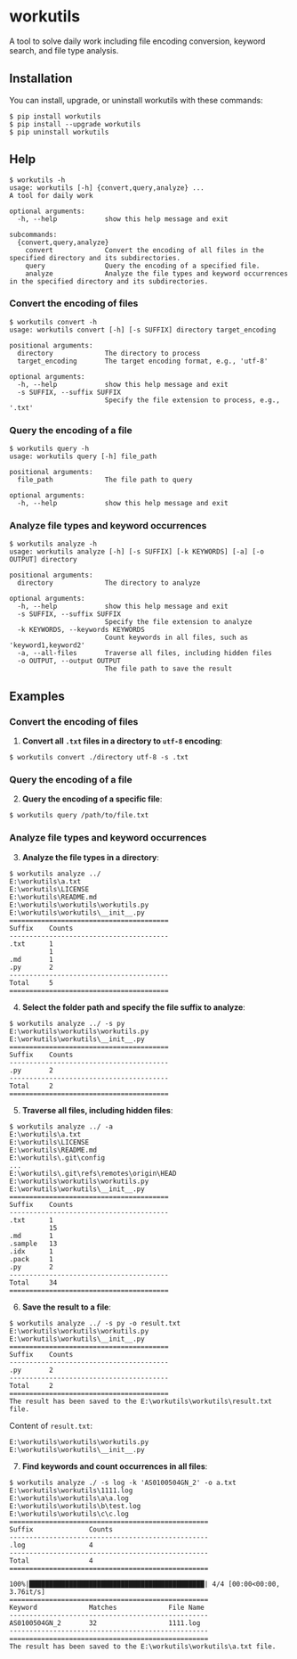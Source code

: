 # workutils
A tool to solve daily work including file encoding conversion, keyword search, and file type analysis.

## Installation
You can install, upgrade, or uninstall workutils with these commands:
```shell
$ pip install workutils
$ pip install --upgrade workutils
$ pip uninstall workutils
```

## Help

```shell
$ workutils -h
usage: workutils [-h] {convert,query,analyze} ...
A tool for daily work

optional arguments:
  -h, --help            show this help message and exit

subcommands:
  {convert,query,analyze}
    convert             Convert the encoding of all files in the specified directory and its subdirectories.
    query               Query the encoding of a specified file.
    analyze             Analyze the file types and keyword occurrences in the specified directory and its subdirectories.
```

### Convert the encoding of files

```shell
$ workutils convert -h
usage: workutils convert [-h] [-s SUFFIX] directory target_encoding

positional arguments:
  directory             The directory to process
  target_encoding       The target encoding format, e.g., 'utf-8'

optional arguments:
  -h, --help            show this help message and exit
  -s SUFFIX, --suffix SUFFIX
                        Specify the file extension to process, e.g., '.txt'
```

### Query the encoding of a file

```shell
$ workutils query -h
usage: workutils query [-h] file_path

positional arguments:
  file_path             The file path to query

optional arguments:
  -h, --help            show this help message and exit
```

### Analyze file types and keyword occurrences

```shell
$ workutils analyze -h
usage: workutils analyze [-h] [-s SUFFIX] [-k KEYWORDS] [-a] [-o OUTPUT] directory

positional arguments:
  directory             The directory to analyze

optional arguments:
  -h, --help            show this help message and exit
  -s SUFFIX, --suffix SUFFIX
                        Specify the file extension to analyze
  -k KEYWORDS, --keywords KEYWORDS
                        Count keywords in all files, such as 'keyword1,keyword2'
  -a, --all-files       Traverse all files, including hidden files
  -o OUTPUT, --output OUTPUT
                        The file path to save the result
```

## Examples

### Convert the encoding of files

1. **Convert all `.txt` files in a directory to `utf-8` encoding**:

```shell
$ workutils convert ./directory utf-8 -s .txt
```

### Query the encoding of a file

2. **Query the encoding of a specific file**:

```shell
$ workutils query /path/to/file.txt
```

### Analyze file types and keyword occurrences

3. **Analyze the file types in a directory**:

```shell
$ workutils analyze ../
E:\workutils\a.txt
E:\workutils\LICENSE
E:\workutils\README.md
E:\workutils\workutils\workutils.py
E:\workutils\workutils\__init__.py
========================================
Suffix    Counts
----------------------------------------
.txt      1
          1
.md       1
.py       2
----------------------------------------
Total     5
========================================
```

4. **Select the folder path and specify the file suffix to analyze**:

```shell
$ workutils analyze ../ -s py
E:\workutils\workutils\workutils.py
E:\workutils\workutils\__init__.py
========================================
Suffix    Counts
----------------------------------------
.py       2
----------------------------------------
Total     2
========================================
```

5. **Traverse all files, including hidden files**:

```shell
$ workutils analyze ../ -a   
E:\workutils\a.txt
E:\workutils\LICENSE
E:\workutils\README.md
E:\workutils\.git\config
...
E:\workutils\.git\refs\remotes\origin\HEAD
E:\workutils\workutils\workutils.py
E:\workutils\workutils\__init__.py
========================================
Suffix    Counts
----------------------------------------
.txt      1
          15
.md       1
.sample   13
.idx      1
.pack     1
.py       2
----------------------------------------
Total     34
========================================
```

6. **Save the result to a file**:

```shell
$ workutils analyze ../ -s py -o result.txt
E:\workutils\workutils\workutils.py
E:\workutils\workutils\__init__.py
========================================
Suffix    Counts
----------------------------------------
.py       2
----------------------------------------
Total     2
========================================
The result has been saved to the E:\workutils\workutils\result.txt file.
```

Content of `result.txt`:
```text
E:\workutils\workutils\workutils.py
E:\workutils\workutils\__init__.py
```

7. **Find keywords and count occurrences in all files**:

```shell
$ workutils analyze ./ -s log -k 'AS0100504GN_2' -o a.txt
E:\workutils\workutils\1111.log
E:\workutils\workutils\a\a.log
E:\workutils\workutils\b\test.log
E:\workutils\workutils\c\c.log
==================================================
Suffix              Counts
--------------------------------------------------
.log                4
--------------------------------------------------
Total               4
==================================================

100%|████████████████████████████████████████████| 4/4 [00:00<00:00,  3.76it/s]
==================================================
Keyword             Matches             File Name
--------------------------------------------------
AS0100504GN_2       32                  1111.log
--------------------------------------------------
==================================================
The result has been saved to the E:\workutils\workutils\a.txt file.
```